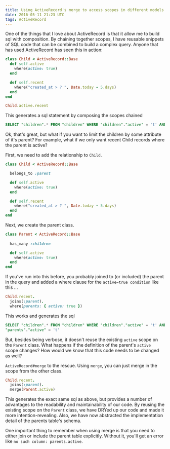 ```yaml
---
title: Using ActiveRecord's merge to access scopes in different models
date: 2016-05-11 21:23 UTC
tags: ActiveRecord
---
```


One of the things that I love about ActiveRecord is that it allow me to build sql with
composition.  By chaining together scopes, I have reusable snippets of SQL code that can
be combined to build a complex query.  Anyone that has used ActiveRecord has seen this in action:

```ruby
class Child < ActiveRecord::Base
  def self.active
    where(active: true)
  end

  def self.recent
    where("created_at > ? ", Date.today - 5.days)
  end
end

Child.active.recent
```

This generates a sql statement by composing the scopes chained

```sql
SELECT "children".* FROM "children" WHERE "children"."active" = 't' AND (created_at > '2016-05-06')"
```

Ok, that's great, but what if you want to limit the children by some attribute of it's parent?
For example, what if we only want recent Child records where the parent is active?

First, we need to add the relationship to `Child`.

```ruby
class Child < ActiveRecord::Base

  belongs_to :parent

  def self.active
    where(active: true)
  end

  def self.recent
    where("created_at > ? ", Date.today - 5.days)
  end
end
```

Next, we create the parent class.

```ruby
class Parent < ActiveRecord::Base
  
  has_many :children

  def self.active
    where(active: true)
  end
end
```

If you've run into this before, you probably joined to (or included) the parent in the query and added a where clause for the
`active=true condition` like this ...

```ruby
Child.recent.
  joins(:parent).
  where(parents: { active: true })
```

This works and generates the sql

```sql
SELECT "children".* FROM "children" WHERE "children"."active" = 't' AND (created_at > '2016-05-06')" AND
"parents"."active" = 't'
```

But, besides being verbose, it doesn't reuse the existing `active` scope on the `Parent` class.  What
happens if the definition of the parent's `active` scope changes?  How would we know that this code needs to be changed as well?

`ActiveRecord#merge` to the rescue.  Using `merge`, you can just merge in the scope from the other class.

```ruby
Child.recent.
  joins(:parent).
  merge(Parent.active)
```

This generates the exact same sql as above, but provides a number of advantages to the readability and
maintainability of our code.  By reusing the existing scope on the `Parent` class, we have DRYed up our
code and made it more intention-revealing.  Also, we have now abstracted the implementation detail of
the parents table's schema.

One important thing to remember when using merge is that you need to either join or include the parent table
explicitly.  Without it, you'll get an error like `no such column: parents.active`.
